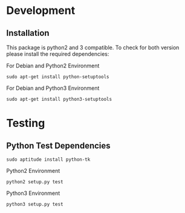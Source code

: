 
# Development

## Installation

This package is python2 and 3 compatible. To check for both version please
install the required dependencies:

For Debian and Python2 Environment

```
sudo apt-get install python-setuptools
```

For Debian and Python3 Environment

```
sudo apt-get install python3-setuptools
```


# Testing

## Python Test Dependencies

```
sudo aptitude install python-tk
```


Python2 Environment

```
python2 setup.py test
```

Python3 Environment

```
python3 setup.py test
```
